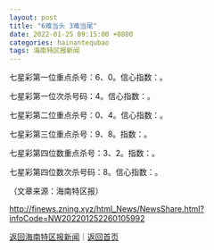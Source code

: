 ```yaml
---
layout: post
title: "6难当头 3难当尾"
date: 2022-01-25 09:15:00 +0800
categories: hainantequbao
tags: 海南特区报新闻
---
```

<p>七星彩第一位重点杀号：6、0。信心指数：。</p><p>七星彩第一位次杀号码：4。信心指数：。</p><p>七星彩第二位重点杀号：0、4。信心指数：。</p><p>七星彩第三位重点杀号：9、8。指数：。 </p><p>七星彩第四位数重点杀号：3、2。指数：。</p><p>七星彩第四位数次杀号码：8。信心指数：。</p><p class="em_media">（文章来源：海南特区报）</p>

<http://finews.zning.xyz/html_News/NewsShare.html?infoCode=NW202201252260105992>

[返回海南特区报新闻](//finews.withounder.com/category/hainantequbao.html)｜[返回首页](//finews.withounder.com/)
